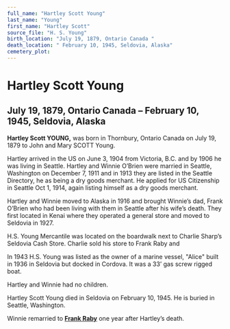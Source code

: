 ```yaml
---
full_name: "Hartley Scott Young"
last_name: "Young"
first_name: "Hartley Scott"
source_file: "H. S. Young"
birth_location: "July 19, 1879, Ontario Canada "
death_location: " February 10, 1945, Seldovia, Alaska"
cemetery_plot: 
---
```

# Hartley Scott Young

## July 19, 1879, Ontario Canada – February 10, 1945, Seldovia, Alaska

**Hartley Scott YOUNG,** was born in Thornbury, Ontario Canada on July
19, 1879 to John and Mary SCOTT Young.

Hartley arrived in the US on June 3, 1904 from Victoria, B.C. and by
1906 he was living in Seattle. Hartley and Winnie O’Brien were married
in Seattle, Washington on December 7, 1911 and in 1913 they are listed
in the Seattle Directory, he as being a dry goods merchant. He applied
for US Citizenship in Seattle Oct 1, 1914, again listing himself as a
dry goods merchant.

Hartley and Winnie moved to Alaska in 1916 and brought Winnie’s dad,
Frank O’Brien who had been living with them in Seattle after his wife’s
death. They first located in Kenai where they operated a general store
and moved to Seldovia in 1927.

H.S. Young Mercantile was located on the boardwalk next to Charlie
Sharp’s Seldovia Cash Store. Charlie sold his store to Frank Raby and

In 1943 H.S. Young was listed as the owner of a marine vessel, "Alice"
built in 1936 in Seldovia but docked in Cordova. It was a 33’ gas screw
rigged boat.

Hartley and Winnie had no children.

Hartley Scott Young died in Seldovia on February 10, 1945. He is buried
in Seattle, Washington.

Winnie remarried to [**Frank Raby**](Frank%20Raby.docx) one year after
Hartley’s death.
